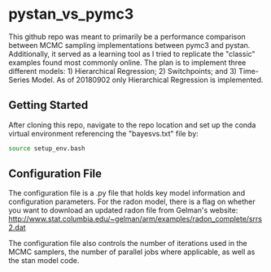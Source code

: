 # pystan_vs_pymc3

This github repo was meant to primarily be a performance comparison between MCMC sampling implementations between pymc3 and pystan.  Additionally, it served as a learning tool as I tried to replicate the "classic" examples found most commonly online. The plan is to implement three different models: 1) Hierarchical Regression; 2) Switchpoints; and 3) Time-Series Model.  As of 20180902 only Hierarchical Regression is implemented.

## Getting Started

After cloning this repo, navigate to the repo location and set up the conda virtual environment referencing the "bayesvs.txt" file by:

~~~bash
source setup_env.bash
~~~

## Configuration File

The configuration file is a .py file that holds key model information and configuration parameters.  For the radon model, there is a flag on whether you want to download an updated radon file from Gelman's website: http://www.stat.columbia.edu/~gelman/arm/examples/radon_complete/srrs2.dat

The configuration file also controls the number of iterations used in the MCMC samplers, the number of parallel jobs where applicable, as well as the stan model code.




